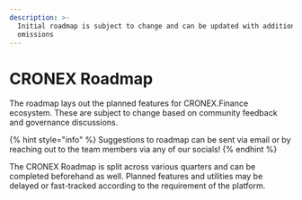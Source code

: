```yaml
---
description: >-
  Initial roadmap is subject to change and can be updated with additions or
  omissions
---
```


# CRONEX Roadmap

The roadmap lays out the planned features for CRONEX.Finance ecosystem. These are subject to change based on community feedback and governance discussions.

{% hint style="info" %}
Suggestions to roadmap can be sent via email or by reaching out to the team members via any of our socials!
{% endhint %}

The CRONEX Roadmap is split across various quarters and can be completed beforehand as well. Planned features and utilities may be delayed or fast-tracked according to the requirement of the platform.
